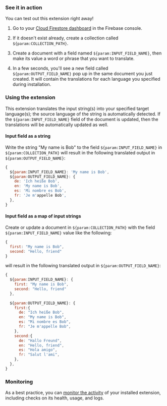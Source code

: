 ### See it in action

You can test out this extension right away!

1. Go to your [Cloud Firestore dashboard](https://console.firebase.google.com/project/${param:PROJECT_ID}/firestore/data) in the Firebase console.

1. If it doesn't exist already, create a collection called `${param:COLLECTION_PATH}`.

1. Create a document with a field named `${param:INPUT_FIELD_NAME}`, then make its value a word or phrase that you want to translate.

1. In a few seconds, you'll see a new field called `${param:OUTPUT_FIELD_NAME}` pop up in the same document you just created. It will contain the translations for each language you specified during installation.

### Using the extension

This extension translates the input string(s) into your specified target language(s); the source language of the string is automatically detected. If the `${param:INPUT_FIELD_NAME}` field of the document is updated,
 then the translations will be automatically updated as well.

#### Input field as a string

Write the string "My name is Bob" to the field `${param:INPUT_FIELD_NAME}` in `${param:COLLECTION_PATH}` will result in the following translated output in `${param:OUTPUT_FIELD_NAME}`:

```js
{
  ${param:INPUT_FIELD_NAME}: 'My name is Bob',
  ${param:OUTPUT_FIELD_NAME}: {
    de: 'Ich heiße Bob',
    en: 'My name is Bob',
    es: 'Mi nombre es Bob',
    fr: 'Je m'appelle Bob',
  },
}
```

#### Input field as a map of input strings

Create or update a document in `${param:COLLECTION_PATH}` with the field `${param:INPUT_FIELD_NAME}` value like the following:

```js
{
  first: "My name is Bob",
  second: "Hello, friend"
}
```

will result in the following translated output in `${param:OUTPUT_FIELD_NAME}`:

```js
{
  ${param:INPUT_FIELD_NAME}: {
    first: "My name is Bob",
    second: "Hello, friend"
  },
  
  ${param:OUTPUT_FIELD_NAME}: {
    first:{
      de: "Ich heiße Bob",
      en: "My name is Bob",
      es: "Mi nombre es Bob",
      fr: "Je m'appelle Bob",
    },
    second:{
      de: "Hallo Freund",
      en: "Hello, friend",
      es: "Hola amigo",
      fr: "Salut l'ami",
    },   
  },
}
```

### Monitoring

As a best practice, you can [monitor the activity](https://firebase.google.com/docs/extensions/manage-installed-extensions#monitor) of your installed extension, including checks on its health, usage, and logs.
